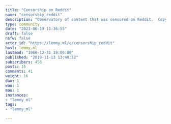 ```yaml
---
title: "Censorship on Reddit" 
name: "censorship_reddit"
description: "Observatory of content that was censored on Reddit.  Copy your posts that were censored in Reddit here.  We can then collectively analyze whether the post was civil, whether it broke rules, and get an idea of the impact of Reddit censorship.  We can also discuss the societal impact of Reddit's style of silent & blind censorship, such that authors often does not even know they were censored."
type: community
date: "2023-06-19 11:36:55"
draft: false
nsfw: false
actor_id: "https://lemmy.ml/c/censorship_reddit"
host: lemmy.ml
lastmod: "1969-12-31 19:00:00"
published: "2019-11-13 13:40:52"
subscribers: 456
posts: 16
comments: 41
weight: 16
dau: 1
wau: 1
mau: 1
instances:
- "lemmy_ml"
tags: 
- "lemmy_ml"

---
```

